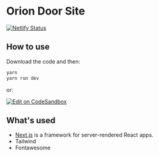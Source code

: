 # Orion Door Site

[![Netlify Status](https://api.netlify.com/api/v1/badges/a10602d3-7e89-49bf-a2e6-dae52b3cbba8/deploy-status)](https://app.netlify.com/sites/dveri-orion-ru/deploys)

## How to use

Download the code and then:

```sh
yarn
yarn run dev
```

or:

[![Edit on CodeSandbox](https://codesandbox.io/static/img/play-codesandbox.svg)](https://codesandbox.io/s/github/rulikkk/orion)

## What's used

- [Next.js](https://github.com/zeit/next.js) is a framework for server-rendered React apps.
- Tailwind
- Fontawesome
